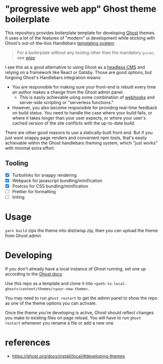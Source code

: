 # "progressive web app" Ghost theme boilerplate

This repository provides boilerplate template for developing [Ghost](https://ghost.org) themes.  
It uses a lot of the features of "modern" ui development while sticking with Ghost's out-of-the-box Handlebars [templating system](https://ghost.org/docs/api/v3/handlebars-themes/).

> For a boilerplate without any tooling other than the mandatory `gscan`, see [wisp](https://github.com/brendantang/wisp)

I see this as a good alternative to using Ghost as a [headless CMS](https://ghost.org/docs/concepts/front-end/) and relying on a framework like React or Gatsby.
Those are good options, but forgoing Ghost's Handlebars integration means:

- You are responsible for making sure your front-end is rebuilt every time an author makes a change from the Ghost admin panel.
  - This is easily achievable using some combination of [webhooks](https://ghost.org/docs/api/v3/webhooks/) and server-side scripting or "serverless functions."
- However, you also become responsible for providing real-time feedback on build status.
  You need to handle the case where your build fails, or where it takes longer than your user expects, or where your user's cached version of the site conflicts with the up-to-date build.

There are other good reasons to use a statically-built front end.
But if you just want snappy page renders and convenient npm tools, that's easily achievable within the Ghost handlebars theming system, which "just works" with minimal extra effort.

## Tooling

- [x] Turbolinks for snappy rendering
- [x] Webpack for javascript bundling/minification
- [x] Postcss for CSS bundling/minification
- [ ] Prettier for formatting
- [ ] linting

# Usage

`yarn build` zips the theme into dist/wisp.zip, then you can upload the theme from Ghost admin

# Developing

If you don't already have a local instance of Ghost running, set one up according to the [Ghost docs](https://ghost.org/docs/install/local/)

Use this repo as a template and clone it into `<path-to-local-ghost>/content/themes/<your-new-theme>`.

You may need to run `ghost restart` to get the admin panel to show the repo as one of the theme options you can activate.

Once the theme you're developing is active, Ghost should reflect changes you make to existing files on page reload.
You will have to run `ghost restart` whenever you rename a file or add a new one.

# references

- https://ghost.org/docs/install/local/#developing-themes
